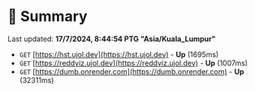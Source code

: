 # 📖 Summary
Last updated: **17/7/2024, 8:44:54 PTG "Asia/Kuala_Lumpur"**

- `GET` [https://hst.ujol.dev](https://hst.ujol.dev) - **Up** (1695ms)
- `GET` [https://reddviz.ujol.dev](https://reddviz.ujol.dev) - **Up** (1007ms)
- `GET` [https://dumb.onrender.com](https://dumb.onrender.com) - **Up** (32311ms)

